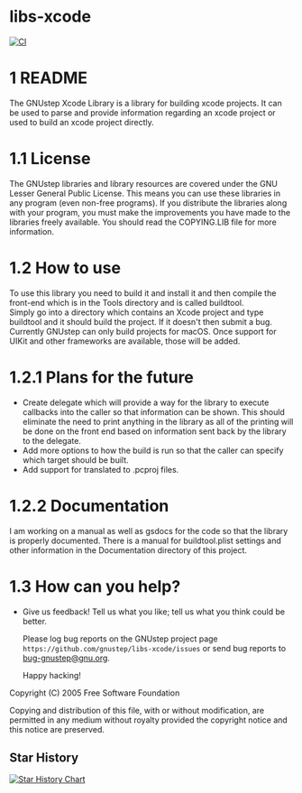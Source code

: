 # libs-xcode

[![CI](https://github.com/gnustep/libs-xcode/actions/workflows/main.yml/badge.svg)](https://github.com/gnustep/libs-xcode/actions/workflows/main.yml?query=branch%3Amaster)

1 README
==

The GNUstep Xcode Library is a library for building xcode projects. 
It can be used to parse and provide information regarding an 
xcode project or used to build an xcode project directly.

1.1 License
===========

The GNUstep libraries and library resources are covered under the GNU
Lesser General Public License.  This means you can use these libraries 
in any program (even non-free programs). If you distribute the libraries 
along with your program, you must make the improvements you have made to 
the libraries freely available. You should read the COPYING.LIB file for
more information. 

1.2 How to use
==============

To use this library you need to build it and install it and then compile
the front-end which is in the Tools directory and is called buildtool.  
Simply go into a directory which contains an Xcode project and type buildtool 
and it should build the project.  If it doesn't then submit a bug.  
Currently GNUstep can only build projects for macOS.  Once support for UIKit and
other frameworks are available, those will be added.

1.2.1 Plans for the future
==========================

  * Create delegate which will provide a way for the library to
  execute callbacks into the caller so that information can be shown.
  This should eliminate the need to print anything in the library as all
  of the printing will be done on the front end based on information sent
  back by the library to the delegate.
  * Add more options to how the build is run so that the caller can specify
  which target should be built.
  * Add support for translated to .pcproj files.
  
1.2.2 Documentation
===================
I am working on a manual as well as gsdocs for the code so that the library is
properly documented.  There is a manual for buildtool.plist settings and other 
information in the Documentation directory of this project.

1.3 How can you help?
=====================

   * Give us feedback!  Tell us what you like; tell us what you think
     could be better.

     Please log bug reports on the GNUstep project page
     `https://github.com/gnustep/libs-xcode/issues` or send bug reports
     to <bug-gnustep@gnu.org>.

     Happy hacking!

   Copyright (C) 2005 Free Software Foundation

   Copying and distribution of this file, with or without modification,
are permitted in any medium without royalty provided the copyright
notice and this notice are preserved.

## Star History

<a href="https://www.star-history.com/#gnustep/libs-xcode&Date">
 <picture>
   <source media="(prefers-color-scheme: dark)" srcset="https://api.star-history.com/svg?repos=gnustep/libs-xcode&type=Date&theme=dark" />
   <source media="(prefers-color-scheme: light)" srcset="https://api.star-history.com/svg?repos=gnustep/libs-xcode&type=Date" />
   <img alt="Star History Chart" src="https://api.star-history.com/svg?repos=gnustep/libs-xcode&type=Date" />
 </picture>
</a>


